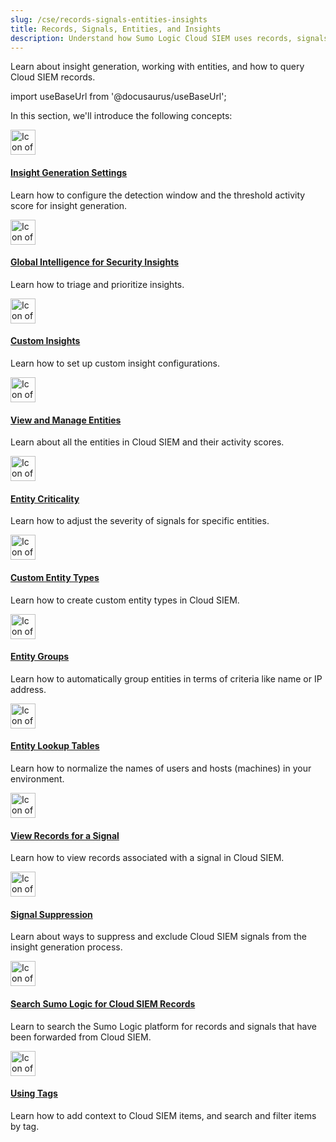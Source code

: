 ```yaml
---
slug: /cse/records-signals-entities-insights
title: Records, Signals, Entities, and Insights
description: Understand how Sumo Logic Cloud SIEM uses records, signals, and entities to detect threats and generate meaningful insights.
---
```


Learn about insight generation, working with entities, and how to query Cloud SIEM records. 

import useBaseUrl from '@docusaurus/useBaseUrl';

In this section, we'll introduce the following concepts:

<div className="box-wrapper">
<div className="box smallbox card">
  <div className="container">
  <a href={useBaseUrl('/docs/cse/records-signals-entities-insights/set-insight-generation-window-threshold')}><img src={useBaseUrl('img/icons/security/siem-challenges.png')} alt="Icon of a shield on a flow diagram" width="40"/><h4>Insight Generation Settings</h4></a>
  <p>Learn how to configure the detection window and the threshold activity score for insight generation.</p>
  </div>
</div>
<div className="box smallbox card">
  <div className="container">
  <a href={useBaseUrl('/docs/cse/records-signals-entities-insights/global-intelligence-security-insights')}><img src={useBaseUrl('img/icons/security/siem-challenges.png')} alt="Icon of a shield on a flow diagram" width="40"/><h4>Global Intelligence for Security Insights</h4></a>
  <p>Learn how to triage and prioritize insights.</p>
  </div>
</div>
<div className="box smallbox card">
  <div className="container">
  <a href={useBaseUrl('/docs/cse/records-signals-entities-insights/configure-custom-insight')}><img src={useBaseUrl('img/icons/security/siem-challenges.png')} alt="Icon of a shield on a flow diagram" width="40"/><h4>Custom Insights</h4></a>
  <p>Learn how to set up custom insight configurations.</p>
  </div>
</div>
<div className="box smallbox card">
  <div className="container">
  <a href={useBaseUrl('/docs/cse/records-signals-entities-insights/view-manage-entities')}><img src={useBaseUrl('img/icons/security/siem-challenges.png')} alt="Icon of a shield on a flow diagram" width="40"/><h4>View and Manage Entities</h4></a>
  <p>Learn about all the entities in Cloud SIEM and their activity scores.</p>
  </div>
</div>
<div className="box smallbox card">
  <div className="container">
  <a href={useBaseUrl('/docs/cse/records-signals-entities-insights/entity-criticality')}><img src={useBaseUrl('img/icons/security/siem-challenges.png')} alt="Icon of a shield on a flow diagram" width="40"/><h4>Entity Criticality</h4></a>
  <p>Learn how to adjust the severity of signals for specific entities.</p>
  </div>
</div>
<div className="box smallbox card">
  <div className="container">
  <a href={useBaseUrl('/docs/cse/records-signals-entities-insights/create-custom-entity-type')}><img src={useBaseUrl('img/icons/security/siem-challenges.png')} alt="Icon of a shield on a flow diagram" width="40"/><h4>Custom Entity Types</h4></a>
  <p>Learn how to create custom entity types in Cloud SIEM.</p>
  </div>
</div>
<div className="box smallbox card">
  <div className="container">
  <a href={useBaseUrl('/docs/cse/records-signals-entities-insights/create-an-entity-group')}><img src={useBaseUrl('img/icons/security/siem-challenges.png')} alt="Icon of a shield on a flow diagram" width="40"/><h4>Entity Groups</h4></a>
  <p>Learn how to automatically group entities in terms of criteria like name or IP address.</p>
  </div>
</div>
<div className="box smallbox card">
  <div className="container">
  <a href={useBaseUrl('/docs/cse/records-signals-entities-insights/configure-entity-lookup-table')}><img src={useBaseUrl('img/icons/security/siem-challenges.png')} alt="Icon of a shield on a flow diagram" width="40"/><h4>Entity Lookup Tables</h4></a>
  <p>Learn how to normalize the names of users and hosts (machines) in your environment.</p>
  </div>
</div>
<div className="box smallbox card">
  <div className="container">
  <a href={useBaseUrl('/docs/cse/records-signals-entities-insights/view-records-signal')}><img src={useBaseUrl('img/icons/security/siem-challenges.png')} alt="Icon of a shield on a flow diagram" width="40"/><h4>View Records for a Signal</h4></a>
  <p>Learn how to view records associated with a signal in Cloud SIEM.</p>
  </div>
</div>
<div className="box smallbox card">
  <div className="container">
  <a href={useBaseUrl('/docs/cse/records-signals-entities-insights/about-signal-suppression')}><img src={useBaseUrl('img/icons/security/siem-challenges.png')} alt="Icon of a shield on a flow diagram" width="40"/><h4>Signal Suppression</h4></a>
  <p>Learn about ways to suppress and exclude Cloud SIEM signals from the insight generation process.</p>
  </div>
</div>
<div className="box smallbox card">
  <div className="container">
  <a href={useBaseUrl('/docs/cse/records-signals-entities-insights/search-cse-records-in-sumo')}><img src={useBaseUrl('img/icons/security/siem-challenges.png')} alt="Icon of a shield on a flow diagram" width="40"/><h4>Search Sumo Logic for Cloud SIEM Records</h4></a>
  <p>Learn to search the Sumo Logic platform for records and signals that have been forwarded from Cloud SIEM.</p>
  </div>
</div>
<div className="box smallbox card">
  <div className="container">
  <a href={useBaseUrl('/docs/cse/records-signals-entities-insights/tags-insights-signals-entities-rules')}><img src={useBaseUrl('img/icons/security/siem-challenges.png')} alt="Icon of a shield on a flow diagram" width="40"/><h4>Using Tags</h4></a>
  <p>Learn how to add context to Cloud SIEM items, and search and filter items by tag.</p>
  </div>
</div>
</div>
